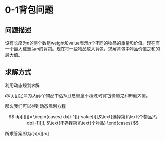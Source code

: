 # 0-1背包问题

## 问题描述
设有长度为$n$的两个数组weight和value表示$n$个不同的物品的重量和价值。现在有一个最大载重为$m$的背包。现在将一些物品放入背包，求解背包中物品价值之和的最大值。

## 求解方式
利用动态规划求解

$dp[i][j]$定义为从前$i$个物品中选择且总重量不超过$j$时背包价值之和的最大值。

那么我们可以得到动态规划方程

$$
dp[i][j]=
\begin{cases}
    dp[i-1][j-value[i]],&\text{选择第}i\text{个物品}\\
    dp[i-1][j], &\text{不选择第}i\text{个物品}
\end{cases}
$$

所求答案即为$dp[n][m]$